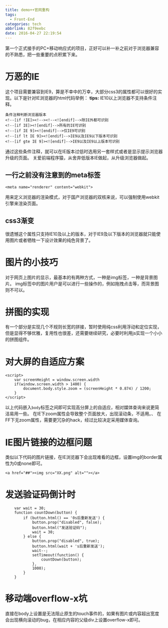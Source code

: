 ```yaml
---
title: demo++官网重构
tags:
  - Front-End
categories: tech
abbrlink: 82f9eebc
date: 2016-04-27 22:19:54
---
```

第一个正式接手的PC+移动响应式的项目，正好可以补一补之前对于浏览器兼容的不熟悉，把一些重要的点积累下来。
<!-- more -->
# 万恶的IE

这个项目需要兼容到IE9，算是不幸中的万幸，大部分css3的属性都可以很好的实现。以下是针对IE浏览器的html代码举例：
**tips:**
IE10以上浏览器不支持条件注释。
````
条件注释判断浏览器版本
<!--[if !IE]><!--><!--<![endif]-->除IE外都可识别
<!--[if IE]><![endif]-->所有的IE可识别 
<!--[if IE 9]><![endif]-->仅IE9可识别
<!--[if lt IE 9]><![endif]-->IE9以及IE9以下版本可识别 
<!--[if gte IE 9]><![endif]-->IE9以及IE9以上版本可识别
````
通过这些条件注释，就可以在IE版本过低时选用另一套样式或者是显示提示浏览器升级的页面。
关爱前端程序猿，从舍弃低版本IE做起，从升级浏览器做起。

## 一行之前没有注意到的meta标签
````
<meta name="renderer" content="webkit">
````
用来定义浏览器的渲染模式，对于国产浏览器的双核来说，可以强制使用webkit引擎来渲染页面。

## css3渐变
很遗憾这个属性只支持IE10及以上的版本，对于IE9及以下版本的浏览器就只能使用图片或者牺牲一下设计效果的纯色背景了。

# 图片的小技巧
对于网页上图片的显示，最基本的有两种方式，一种是img标签，一种是背景图片。
img标签中的图片用户是可以进行一些操作的，例如拖拽点击等，而背景图则不可以。

# 拼图的实现
有一个部分是实现几个不规则长宽的拼接，暂时使用纯css利用浮动和定位实现，但是显得不够优雅，复用性也很差，还需要继续研究，必要时利用js实现一个小小的拼图组件。

# 对大屏的自适应方案
````
<script>
    var screenHeight = window.screen.width
    if(window.screen.width > 1400) {
        document.body.style.zoom = (screenHeight * 0.874) / 1200;
    }
</script>
````
以上代码嵌入`body`标签之间即可实现高分屏上的自适应，相对媒体查询来说更简洁易用一些。
在IE下zoom属性会导致整个页面放大，出现滚动条，不适用。、
在FF下无zoom属性，需要更冗杂的hack，经过比较决定采用媒体查询。

# IE图片链接的边框问题
类似以下代码的图片链接，在IE浏览器下会出现难看的边框，设置img的border属性为0或none即可。
````
<a href="##"><img src="XX.png" alt=""></a>
````

# 发送验证码倒计时
````
	var wait = 30;
    function countDown(button) {
        if (button.html() == '0s后重新发送') {
            button.prop("disabled", false);
            button.html("发送验证码");
            wait = 30;
        } else {
            button.prop("disabled", true);
            button.html(wait + 's后重新发送');
            wait--;
            setTimeout(function() {
                countDown(button);
            },
            1000);
        }
    }
````
# 移动端overflow-x坑
直接在body上设置是无法阻止原生的touch事件的，如果有图片或内容超出宽度会出现横向滚动的bug，在相应内容的父级div上设置overflow-x即可。